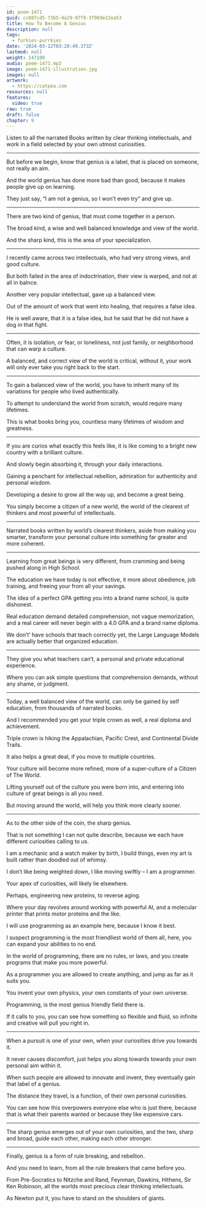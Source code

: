 ```yaml
---
id: poem-1471
guid: cc887cd5-73b5-4a29-97f8-3f969e12ea53
title: How To Become A Genius
description: null
tags:
  - furkies-purrkies
date: '2024-03-12T03:28:49.373Z'
lastmod: null
weight: 147100
audio: poem-1471.mp3
image: poem-1471-illustration.jpg
images: null
artwork:
  - https://catpea.com
resources: null
features:
  video: true
raw: true
draft: false
chapter: 9
---
```


Listen to all the narrated Books written by clear thinking intellectuals,
and work in a field selected by your own utmost curiosities.

---

But before we begin, know that genius is a label,
that is placed on someone, not really an aim.

And the world genius has done more bad than good,
because it makes people give up on learning.

They just say,
“I am not a genius, so I won’t even try” and give up.

---

There are two kind of genius,
that must come together in a person.

The broad kind,
a wise and well balanced knowledge and view of the world.

And the sharp kind,
this is the area of your specialization.

---

I recently came across two intellectuals,
who had very strong views, and good culture.

But both failed in the area of indoctrination,
their view is warped, and not at all in balnce.

Another very popular intellectual,
gave up a balanced view.

Out of the amount of work that went into healing,
that requires a false idea.

He is well aware, that it is a false idea,
but he said that he did not have a dog in that fight.

---

Often, it is isolation, or fear, or loneliness,
not just family, or neighborhood that can warp a culture.

A balanced, and correct view of the world is critical,
without it, your work will only ever take you right back to the start.

---

To gain a balanced view of the world,
you have to inherit many of its variations for people who lived authentically.

To attempt to understand the world from scratch,
would require many lifetimes.

This is what books bring you,
countless many lifetimes of wisdom and greatness.

---

If you are curios what exactly this feels like,
it is like coming to a bright new country with a brilliant culture.

And slowly begin absorbing it,
through your daily interactions.

Gaining a penchant for intellectual rebellion,
admiration for authenticity and personal wisdom.

Developing a desire to grow all the way up,
and become a great being.

You simply become a citizen of a new world,
the world of the clearest of thinkers and most powerful of intellectuals.

---

Narrated books written by world’s clearest thinkers, aside from making you smarter,
transform your personal culture into something far greater and more coherent.

---

Learning from great beings is very different,
from cramming and being pushed along in High School.

The education we have today is not effective,
it more about obedience, job training, and freeing your from all your savings.

The idea of a perfect GPA getting you into a brand name school,
is quite dishonest.

Real education demand detailed comprehension, not vague memorization,
and a real career will never begin with a 4.0 GPA and a brand name diploma.

We don’t’ have schools that teach correctly yet,
the Large Language Models are actually better that organized education.

---

They give you what teachers can’t,
a personal and private educational experience.

Where you can ask simple questions that comprehension demands,
without any shame, or judgment.

---

Today, a well balanced view of the world,
can only be gained by self education, from thousands of narrated books.

And I recommended you get your triple crown as well,
a real diploma and achievement.

Triple crown is hiking the Appalachian, Pacific Crest,
and Continental Divide Trails.

It also helps a great deal,
if you move to multiple countries.

Your culture will become more refined,
more of a super-culture of a Citizen of The World.

Lifting yourself out of the culture you were born into,
and entering into culture of great beings is all you need.

But moving around the world,
will help you think more clearly sooner.


---

As to the other side of the coin,
the sharp genius.

That is not something I can not quite describe,
because we each have different curiosities calling to us.

I am a mechanic and a watch maker by birth, I build things,
even my art is built rather than doodled out of whimsy.

I don’t like being weighted down,
I like moving swiftly – I am a programmer.

Your apex of curiosities,
will likely lie elsewhere.

Perhaps, engineering new proteins,
to reverse aging.

Where your day revolves around working with powerful AI,
and a molecular printer that prints motor proteins and the like.

I will use programming as an example here,
because I know it best.

I suspect programming is the most friendliest world of them all,
here, you can expand your abilities to no end.

In the world of programming,
there are no rules, or laws, and you create programs that make you more powerful.

As a programmer you are allowed to create anything,
and jump as far as it suits you.

You invent your own physics,
your own constants of your own universe.

Programming,
is the most genius friendly field there is.

If it calls to you, you can see how something so flexible and fluid,
so infinite and creative will pull you right in.

---

When a pursuit is one of your own,
when your curiosities drive you towards it.

It never causes discomfort,
just helps you along towards towards your own personal aim within it.

When such people are allowed to innovate and invent,
they eventually gain that label of a genius.

The distance they travel, is a function,
of their own personal curiosities.

You can see how this overpowers everyone else who is just there,
because that is what their parents wanted or because they like expensive cars.

---

The sharp genius emerges out of your own curiosities,
and the two, sharp and broad, guide each other, making each other stronger.

---

Finally, genius is a form of rule breaking,
and rebellion.

And you need to learn,
from all the rule breakers that came before you.

From Pre-Socratics to Nitzche and Rand, Feynman, Dawkins, Hithens, Sir Ken Robinson,
all the worlds most precious clear thinking intellectuals.

As Newton put it,
you have to stand on the shoulders of giants.

